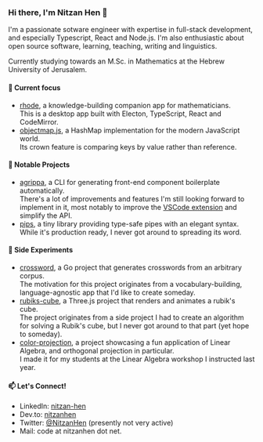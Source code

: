 ### Hi there, I'm Nitzan Hen 👋

I'm a passionate sotware engineer with expertise in full-stack development, and especially Typescript, React and Node.js.
I'm also enthusiastic about open source software, learning, teaching, writing and linguistics.

Currently studying towards an M.Sc. in Mathematics at the Hebrew University of Jerusalem.

#### 🌱 Current focus
- [rhode](https://github.com/nitzanhen/rhode-releases), a knowledge-building companion app for mathematicians.  
  This is a desktop app built with Electon, TypeScript, React and CodeMirror. 
- [objectmap.js](https://github.com/nitzanhen/objectmap.js), a HashMap implementation for the modern JavaScript world.  
  Its crown feature is comparing keys by value rather than reference. 

#### 🚀 Notable Projects
- [agrippa](https://github.com/nitzanhen/agrippa), a CLI for generating front-end component boilerplate automatically.  
  There's a lot of improvements and features I'm still looking forward to implement in it, most notably to improve the [VSCode extension](https://github.com/nitzanhen/agrippa-vscode) and simplify the API.
- [pips](https://github.com/nitzanhen/pips), a tiny library providing type-safe pipes with an elegant syntax.  
  While it's production ready, I never got around to spreading its word.
  
#### 🧪 Side Experiments
- [crossword](https://github.com/nitzanhen/crossword), a Go project that generates crosswords from an arbitrary corpus.  
  The motivation for this project originates from a vocabulary-building, language-agnostic app that I'd like to create someday.
- [rubiks-cube](https://github.com/nitzanhen/rubiks-cube), a Three.js project that renders and animates a rubik's cube.  
  The project originates from a side project I had to create an algorithm for solving a Rubik's cube, but I never got around to that part (yet hope to someday).
- [color-projection](https://github.com/nitzanhen/color-projection), a project showcasing a fun application of Linear Algebra, and orthogonal projection in particular.  
  I made it for my students at the Linear Algebra workshop I instructed last year.

#### 📫 Let's Connect!
- LinkedIn: [nitzan-hen](https://www.linkedin.com/in/nitzan-hen/)
- Dev.to: [nitzanhen](https://dev.to/nitzanhen)
- Twitter: [@NitzanHen](https://twitter.com/NitzanHen) (presently not very active) 
- Mail: code at nitzanhen dot net.
